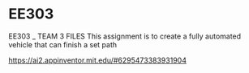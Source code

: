 # EE303
EE303 _ TEAM 3 FILES
This assignment is to create a fully automated vehicle that can finish a set path 

https://ai2.appinventor.mit.edu/#6295473383931904

